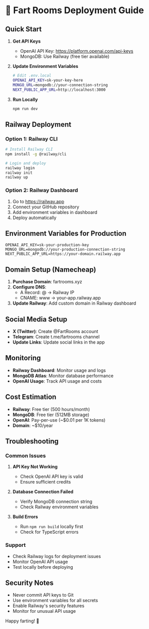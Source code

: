 # 🚀 Fart Rooms Deployment Guide

## Quick Start

1. **Get API Keys**
   - OpenAI API Key: https://platform.openai.com/api-keys
   - MongoDB: Use Railway (free tier available)

2. **Update Environment Variables**
   ```bash
   # Edit .env.local
   OPENAI_API_KEY=sk-your-key-here
   MONGO_URL=mongodb://your-connection-string
   NEXT_PUBLIC_APP_URL=http://localhost:3000
   ```

3. **Run Locally**
   ```bash
   npm run dev
   ```

## Railway Deployment

### Option 1: Railway CLI
```bash
# Install Railway CLI
npm install -g @railway/cli

# Login and deploy
railway login
railway init
railway up
```

### Option 2: Railway Dashboard
1. Go to https://railway.app
2. Connect your GitHub repository
3. Add environment variables in dashboard
4. Deploy automatically

## Environment Variables for Production

```env
OPENAI_API_KEY=sk-your-production-key
MONGO_URL=mongodb://your-production-connection-string
NEXT_PUBLIC_APP_URL=https://your-domain.railway.app
```

## Domain Setup (Namecheap)

1. **Purchase Domain**: fartrooms.xyz
2. **Configure DNS**:
   - A Record: @ → Railway IP
   - CNAME: www → your-app.railway.app
3. **Update Railway**: Add custom domain in Railway dashboard

## Social Media Setup

- **X (Twitter)**: Create @FartRooms account
- **Telegram**: Create t.me/fartrooms channel
- **Update Links**: Update social links in the app

## Monitoring

- **Railway Dashboard**: Monitor usage and logs
- **MongoDB Atlas**: Monitor database performance
- **OpenAI Usage**: Track API usage and costs

## Cost Estimation

- **Railway**: Free tier (500 hours/month)
- **MongoDB**: Free tier (512MB storage)
- **OpenAI**: Pay-per-use (~$0.01 per 1K tokens)
- **Domain**: ~$10/year

## Troubleshooting

### Common Issues

1. **API Key Not Working**
   - Check OpenAI API key is valid
   - Ensure sufficient credits

2. **Database Connection Failed**
   - Verify MongoDB connection string
   - Check Railway environment variables

3. **Build Errors**
   - Run `npm run build` locally first
   - Check for TypeScript errors

### Support

- Check Railway logs for deployment issues
- Monitor OpenAI API usage
- Test locally before deploying

## Security Notes

- Never commit API keys to Git
- Use environment variables for all secrets
- Enable Railway's security features
- Monitor for unusual API usage

Happy farting! 💨
